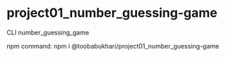 # project01_number_guessing-game
CLI number_guessing_game

npm command:
         npm i @toobabukhari/project01_number_guessing-game
